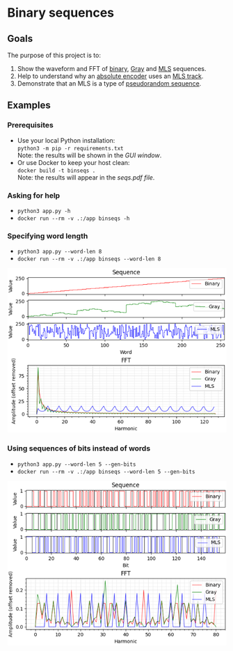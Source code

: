 # Binary sequences

## Goals

The purpose of this project is to:
1. Show the waveform and FFT of [binary](https://en.wikipedia.org/wiki/Binary_number), [Gray](https://en.wikipedia.org/wiki/Gray_code) and [MLS](https://en.wikipedia.org/wiki/Maximum_length_sequence) sequences.
2. Help to understand why an [absolute encoder](https://en.wikipedia.org/wiki/Rotary_encoder) uses an [MLS track](https://williamsprecher.com/pseudo-random-code-disc).
3. Demonstrate that an MLS is a type of [pseudorandom sequence](https://en.wikipedia.org/wiki/Pseudorandom_binary_sequence).

## Examples

### Prerequisites

* Use your local Python installation:  
  `python3 -m pip -r requirements.txt`  
  Note: the results will be shown in the *GUI window*.
* Or use Docker to keep your host clean:  
  `docker build -t binseqs .`  
  Note: the results will appear in the *seqs.pdf file*.

### Asking for help

* `python3 app.py -h`
* `docker run --rm -v .:/app binseqs -h`

### Specifying word length

* `python3 app.py --word-len 8`
* `docker run --rm -v .:/app binseqs --word-len 8`

![Result](pics/example_8bit_wrdseq.png)

### Using sequences of bits instead of words

* `python3 app.py --word-len 5 --gen-bits`
* `docker run --rm -v .:/app binseqs --word-len 5 --gen-bits`

![Result](pics/example_5bit_bitseq.png)

